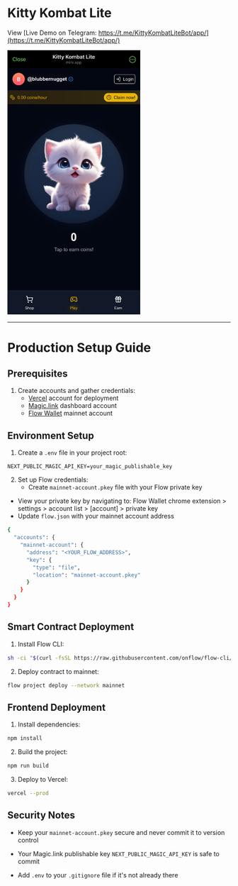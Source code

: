 # Kitty Kombat Lite

View [Live Demo on Telegram: https://t.me/KittyKombatLiteBot/app/](https://t.me/KittyKombatLiteBot/app/)

<img src="./public/live_demo.jpg" alt="Live Demo" width="300" />

---

# Production Setup Guide

## Prerequisites

1. Create accounts and gather credentials:
    - [Vercel](https://vercel.com) account for deployment
    - [Magic.link](https://magic.link) dashboard account
    - [Flow Wallet](https://wallet.flow.com) mainnet account

## Environment Setup

1. Create a `.env` file in your project root:

```properties
NEXT_PUBLIC_MAGIC_API_KEY=your_magic_publishable_key
```

2. Set up Flow credentials:
    - Create `mainnet-account.pkey` file with your Flow private key

-   View your private key by navigating to: Flow Wallet chrome extension > settings > account list > [account] > private key
-   Update `flow.json` with your mainnet account address

```sh
{
  "accounts": {
    "mainnet-account": {
      "address": "<YOUR_FLOW_ADDRESS>",
      "key": {
        "type": "file",
        "location": "mainnet-account.pkey"
      }
    }
  }
}
```

## Smart Contract Deployment

1. Install Flow CLI:

```sh
sh -ci "$(curl -fsSL https://raw.githubusercontent.com/onflow/flow-cli/master/install.sh)"
```

2. Deploy contract to mainnet:

```sh
flow project deploy --network mainnet
```

## Frontend Deployment

1. Install dependencies:

```sh
npm install
```

2. Build the project:

```sh
npm run build
```

3. Deploy to Vercel:

```sh
vercel --prod
```

## Security Notes

-   Keep your `mainnet-account.pkey` secure and never commit it to version control

-   Your Magic.link publishable key `NEXT_PUBLIC_MAGIC_API_KEY` is safe to commit

-   Add `.env` to your `.gitignore` file if it's not already there

